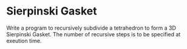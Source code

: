 # Sierpinski Gasket

Write a program to recursively subdivide a tetrahedron to form a 3D Sierpinski Gasket. The number of recursive steps is to be specified at exeution time.
